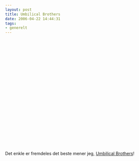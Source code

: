 ```yaml
---
layout: post
title: Umbilical Brothers
date: 2006-04-22 14:44:31
tags: 
- generelt
---
```

<object width="425" height="350"><param name="movie" value="http://www.youtube.com/v/tsITki4iqIo"></param><embed src="http://www.youtube.com/v/tsITki4iqIo" type="application/x-shockwave-flash" width="425" height="350"></embed></object>

Det enkle er fremdeles det beste mener jeg, <a href="http://www.umbilicalbrothers.com/">Umbilical Brothers</a>!
